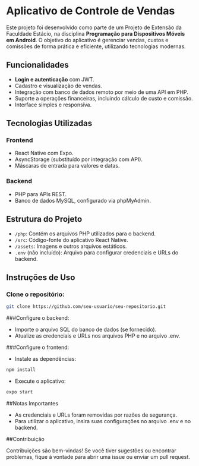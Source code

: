 # Aplicativo de Controle de Vendas  

Este projeto foi desenvolvido como parte de um Projeto de Extensão da Faculdade Estácio, na disciplina **Programação para Dispositivos Móveis em Android**. O objetivo do aplicativo é gerenciar vendas, custos e comissões de forma prática e eficiente, utilizando tecnologias modernas.  

## Funcionalidades  

- **Login e autenticação** com JWT.  
- Cadastro e visualização de vendas.  
- Integração com banco de dados remoto por meio de uma API em PHP.  
- Suporte a operações financeiras, incluindo cálculo de custo e comissão.  
- Interface simples e responsiva.  

## Tecnologias Utilizadas  

### Frontend  
- React Native com Expo.  
- AsyncStorage (substituído por integração com API).  
- Máscaras de entrada para valores e datas.  

### Backend  
- PHP para APIs REST.  
- Banco de dados MySQL, configurado via phpMyAdmin.  

## Estrutura do Projeto  

- `/php`: Contém os arquivos PHP utilizados para o backend.  
- `/src`: Código-fonte do aplicativo React Native.  
- `/assets`: Imagens e outros arquivos estáticos.  
- `.env` (não incluído): Arquivo para configurar credenciais e URLs do backend.  

## Instruções de Uso  

### Clone o repositório:  
```bash
git clone https://github.com/seu-usuario/seu-repositorio.git
```

###Configure o backend:

- Importe o arquivo SQL do banco de dados (se fornecido).
- Atualize as credenciais e URLs nos arquivos PHP e no arquivo .env.

###Configure o frontend:

- Instale as dependências:
```bash
npm install
```
- Execute o aplicativo:
```bash
expo start
```

##Notas Importantes
- As credenciais e URLs foram removidas por razões de segurança.
- Para utilizar o aplicativo, insira suas configurações no arquivo .env e no backend.

##Contribuição

Contribuições são bem-vindas! Se você tiver sugestões ou encontrar problemas, fique à vontade para abrir uma issue ou enviar um pull request.
